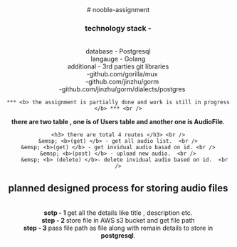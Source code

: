 <center>
# nooble-assignment


<h3> technology stack -  </h3> <br />
  database - Postgresql <br />
  langauge - Golang <br />
  additional - 3rd parties git libraries <br />
              &emsp; 	   -github.com/gorilla/mux <br />
	       &emsp;      -github.com/jinzhu/gorm <br />
	       &emsp;      -github.com/jinzhu/gorm/dialects/postgres <br />

	*** <b> the assignment is partially done and work is still in progress </b> *** <br />

<b> there are two table , one is of Users table and another one is AudioFile.</b> <br />

	<h3> there are total 4 routes </h3> <br />
	&emsp; <b>(get) </b> - get all audio list.  <br />
	&emsp; <b>(get) </b> - get invidual audio basad on id. <br />
	&emsp; <b>(post) </b> - upload new audio.  <br />
        &emsp; <b> (delete) </b>- delete invidual audio based on id.  <br />


<h2>  planned designed process for storing audio files</h2> <br />
	<b> setp - 1 </b>   get all the details like title , description etc. <br />
	<b> step - 2 </b>   store file in AWS s3 bucket and get file path <br />
	<b> step - 3 </b>   pass file path as file along with remain details to store in <b>postgresql</b>. <br />
</center> 


